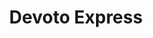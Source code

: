 ---
title: "Devoto Express"
url: /montevideo/devoto-express-avenida-18-de-julio/
shop: comodidad
---
